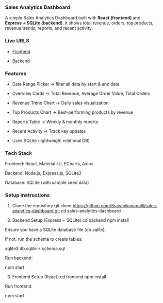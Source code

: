 ### Sales Analytics Dashboard 

A simple Sales Analytics Dashboard built with **React (frontend)** and **Express + SQLite (backend)**.
It shows total revenue, orders, top products, revenue trends, reports, and recent activity.

### Live URLS
- [Frontend]()

- [Backend]()

### Features

- Date Range Picker → filter all data by start & end date

- Overview Cards → Total Revenue, Average Order Value, Total Orders

- Revenue Trend Chart → Daily sales visualization

- Top Products Chart → Best-performing products by revenue

- Reports Table → Weekly & monthly reports

- Recent Activity → Track key updates

- Uses SQLite (lightweight relational DB)


### Tech Stack

Frontend: React, Material-UI, ECharts, Axios

Backend: Node.js, Express.js, SQLite3

Database: SQLite (with sample seed data)


### Setup Instructions
1. Clone the repository
git clone https://github.com/Sravanikonapalli/sales-analytics-dashboard.git
cd sales-analytics-dashboard

2. Backend Setup (Express + SQLite)
cd backend
npm install


Ensure you have a SQLite database file (db.sqlite).

If not, run the schema to create tables:

sqlite3 db.sqlite < schema.sql


Run backend:

npm start

3. Frontend Setup (React)
cd frontend
npm install


Run frontend:

npm start